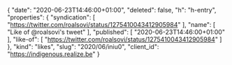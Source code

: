 {
  "date": "2020-06-23T14:46:00+01:00",
  "deleted": false,
  "h": "h-entry",
  "properties": {
    "syndication": [
      "https://twitter.com/roalsovi/status/1275410043412905984"
    ],
    "name": [
      "Like of @roalsovi's tweet"
    ],
    "published": [
      "2020-06-23T14:46:00+01:00"
    ],
    "like-of": [
      "https://twitter.com/roalsovi/status/1275410043412905984"
    ]
  },
  "kind": "likes",
  "slug": "2020/06/iniu0",
  "client_id": "https://indigenous.realize.be"
}

